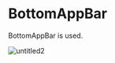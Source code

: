 # BottomAppBar
BottomAppBar is used.

![untitled2](https://user-images.githubusercontent.com/34041050/174323477-5120b603-1b7a-47e3-838c-095143e8aef3.gif)
